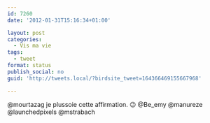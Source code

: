 ```yaml
---
id: 7260
date: '2012-01-31T15:16:34+01:00'

layout: post
categories:
  - Vis ma vie
tags:
  - tweet
format: status
publish_social: no
guid: 'http://tweets.local/?birdsite_tweet=164366469155667968'

---
```


@mourtazag je plussoie cette affirmation. 😉 @Be\_emy @manureze @launchedpixels @mstrabach